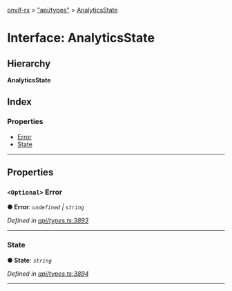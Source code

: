 [onvif-rx](../README.md) > ["api/types"](../modules/_api_types_.md) > [AnalyticsState](../interfaces/_api_types_.analyticsstate.md)

# Interface: AnalyticsState

## Hierarchy

**AnalyticsState**

## Index

### Properties

* [Error](_api_types_.analyticsstate.md#error)
* [State](_api_types_.analyticsstate.md#state)

---

## Properties

<a id="error"></a>

### `<Optional>` Error

**● Error**: *`undefined` \| `string`*

*Defined in [api/types.ts:3893](https://github.com/patrickmichalina/onvif-rx/blob/034e4d6/src/api/types.ts#L3893)*

___
<a id="state"></a>

###  State

**● State**: *`string`*

*Defined in [api/types.ts:3894](https://github.com/patrickmichalina/onvif-rx/blob/034e4d6/src/api/types.ts#L3894)*

___


